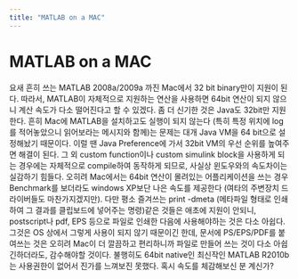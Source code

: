 ```yaml
---
title: "MATLAB on a MAC"
---
```

# MATLAB on a MAC

요새 흔히 쓰는 MATLAB 2008a/2009a 까진 Mac에서 32 bit binary만이 지원이 된다. 따라서, MATLAB이 자체적으로 지원하는 연산을 사용하면 64bit 연산이 되지 않으니 계산 속도가 다소 떨어진다고 할 수 있겠다. 좀 더 신기한 것은 Java도 32bit만 지원한다. 흔히 Mac에 MATLAB을 설치하고도 실행이 되지 않는다 (특히 특정 위치에 log를 적어놓았으니 읽어보라는 메시지와 함께)는 문제는 대개 Java VM을 64 bit으로 설정해놨기 때문이다. 이럴 땐 Java Preference에 가서 32bit VM의 우선 순위를 높여주면 해결이 된다.
그 외 custom function이나 custom simulink block을 사용하게 되는 경우에는 자체적으로 compile하여 동작하게 되므로, 사실상 윈도우와의 속도차이는 실감하기 힘들다. 오히려 Mac에서는 64bit 연산이 몰려있는 어플리케이션을 쓰는 경우 Benchmark를 보더라도 windows XP보단 나은 속도를 제공한다 (여타의 주변장치 드라이버들도 마찬가지겠지만).
다만 평소 즐겨쓰는 print -dmeta (메타파일 형태로 인쇄하여 그 결과를 클립보드에 넣어주는 명령)같은 것들은 애초에 지원이 안되니, postscript나 pdf, EPS 등으로 파일로 인쇄한 다음에 사용해야하는 것은 다소 아쉽다. 그것은 OS 상에서 그렇게 사용이 되지 않기 때문이긴 한데, 문서에 PS/EPS/PDF를 붙여쓰는 것은 오히려 Mac이 더 깔끔하고 편리하니까 파일로 만들어 쓰는 것이 다소 아쉽긴하더라도, 감수해야할 것이다.
불행히도 64bit native인 최신작인 MATLAB R2010b는 사용권한이 없어서 진가를 느껴보진 못했다. 혹시 속도를 체감해보신 분 계신가?



